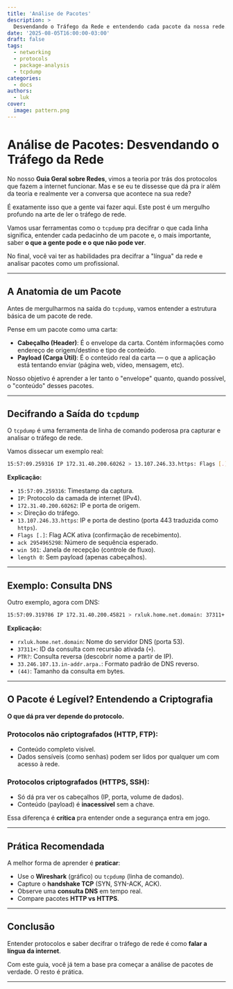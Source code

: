 ```yaml
---
title: 'Análise de Pacotes'
description: >
  Desvendando o Tráfego da Rede e entendendo cada pacote da nossa rede.
date: '2025-08-05T16:00:00-03:00'
draft: false
tags:
  - networking
  - protocols
  - package-analysis
  - tcpdump
categories:
  - docs
authors:
  - luk
cover:
  image: pattern.png
---
```


# Análise de Pacotes: Desvendando o Tráfego da Rede

No nosso **Guia Geral sobre Redes**, vimos a teoria por trás dos protocolos que fazem a internet funcionar. Mas e se eu te dissesse que dá pra ir além da teoria e realmente ver a conversa que acontece na sua rede?

É exatamente isso que a gente vai fazer aqui. Este post é um mergulho profundo na arte de ler o tráfego de rede.

Vamos usar ferramentas como o `tcpdump` pra decifrar o que cada linha significa, entender cada pedacinho de um pacote e, o mais importante, saber **o que a gente pode e o que não pode ver**.

No final, você vai ter as habilidades pra decifrar a "língua" da rede e analisar pacotes como um profissional.

---

## A Anatomia de um Pacote

Antes de mergulharmos na saída do `tcpdump`, vamos entender a estrutura básica de um pacote de rede.

Pense em um pacote como uma carta:

- **Cabeçalho (Header)**: É o envelope da carta. Contém informações como endereço de origem/destino e tipo de conteúdo.
- **Payload (Carga Útil)**: É o conteúdo real da carta — o que a aplicação está tentando enviar (página web, vídeo, mensagem, etc).

Nosso objetivo é aprender a ler tanto o "envelope" quanto, quando possível, o "conteúdo" desses pacotes.

---

## Decifrando a Saída do `tcpdump`

O `tcpdump` é uma ferramenta de linha de comando poderosa pra capturar e analisar o tráfego de rede.

Vamos dissecar um exemplo real:
```bash
15:57:09.259316 IP 172.31.40.200.60262 > 13.107.246.33.https: Flags [.], ack 2954965298, win 501, length 0
```

**Explicação:**

- `15:57:09.259316`: Timestamp da captura.
- `IP`: Protocolo da camada de internet (IPv4).
- `172.31.40.200.60262`: IP e porta de origem.
- `>`: Direção do tráfego.
- `13.107.246.33.https`: IP e porta de destino (porta 443 traduzida como `https`).
- `Flags [.]`: Flag ACK ativa (confirmação de recebimento).
- `ack 2954965298`: Número de sequência esperado.
- `win 501`: Janela de recepção (controle de fluxo).
- `length 0`: Sem payload (apenas cabeçalhos).

---

## Exemplo: Consulta DNS

Outro exemplo, agora com DNS:
```bash
15:57:09.319786 IP 172.31.40.200.45821 > rxluk.home.net.domain: 37311+ PTR? 33.246.107.13.in-addr.arpa. (44)
```


**Explicação:**

- `rxluk.home.net.domain`: Nome do servidor DNS (porta 53).
- `37311+`: ID da consulta com recursão ativada (`+`).
- `PTR?`: Consulta reversa (descobrir nome a partir de IP).
- `33.246.107.13.in-addr.arpa.`: Formato padrão de DNS reverso.
- `(44)`: Tamanho da consulta em bytes.

---

## O Pacote é Legível? Entendendo a Criptografia

**O que dá pra ver depende do protocolo.**

### Protocolos **não criptografados** (HTTP, FTP):
- Conteúdo completo visível.
- Dados sensíveis (como senhas) podem ser lidos por qualquer um com acesso à rede.

### Protocolos **criptografados** (HTTPS, SSH):
- Só dá pra ver os cabeçalhos (IP, porta, volume de dados).
- Conteúdo (payload) é **inacessível** sem a chave.

Essa diferença é **crítica** pra entender onde a segurança entra em jogo.

---

## Prática Recomendada

A melhor forma de aprender é **praticar**:

- Use o **Wireshark** (gráfico) ou `tcpdump` (linha de comando).
- Capture o **handshake TCP** (SYN, SYN-ACK, ACK).
- Observe uma **consulta DNS** em tempo real.
- Compare pacotes **HTTP vs HTTPS**.

---

## Conclusão

Entender protocolos e saber decifrar o tráfego de rede é como **falar a língua da internet**.

Com este guia, você já tem a base pra começar a análise de pacotes de verdade. O resto é prática.

---
